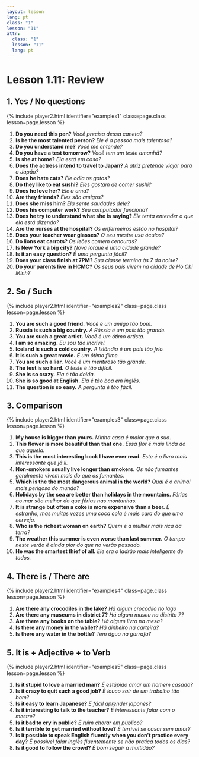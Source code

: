 ```yaml
---
layout: lesson
lang: pt
class: "1"
lesson: "11"
attr:
  class: "1"
  lesson: "11"
  lang: pt
---
```



# Lesson 1.11: Review 


## 1. Yes / No questions
{% include player2.html identifier="examples1" class=page.class lesson=page.lesson %}

1.  **Do you need this pen?** *Você precisa dessa caneta?*
2.  **Is he the most talented person?** *Ele é a pessoa mais talentosa?*
3.  **Do you understand me?** *Você me entende?*
4.  **Do you have a test tomorrow?** *Você tem um teste amanhã?*
5.  **Is she at home?** *Ela está em casa?*
6.  **Does the actress intend to travel to Japan?** *A atriz pretende viajar para o Japão?*
7.  **Does he hate cats?** *Ele odia os gatos?*
8.  **Do they like to eat sushi?** *Eles gostam de comer sushi?*
9.  **Does he love her?** *Ele a ama?*
10. **Are they friends?** *Eles são amigos?*
11. **Does she miss him?** *Ela sente saudades dele?*
12. **Does his computer work?** *Seu computador funciona?*
13. **Does he try to understand what she is saying?** *Ele tenta entender o que ela está dizendo?*
14. **Are the nurses at the hospital?** *Os enfermeiros estão no hospital?*
15. **Does your teacher wear glasses?** *O seu mestre usa óculos?*
16. **Do lions eat carrots?** *Os leões comem cenouras?*
17. **Is New York a big city?** *Nova Iorque é uma cidade grande?*
18. **Is it an easy question?** *É uma pergunta fácil?*
19. **Does your class finish at 7PM?** *Sua classe termina às 7 da noise?*
20. **Do your parents live in HCMC?** *Os seus pais vivem na cidade de Ho Chi Minh?*


## 2. So / Such
{% include player2.html identifier="examples2" class=page.class lesson=page.lesson %}

1. **You are such a good friend.** *Você é um amigo tão bom.*
2. **Russia is such a big country.** *A Rússia é um país tão grande.*
3. **You are such a great artist.** *Você é um ótimo artista.*
4. **I am so amazing.** *Eu sou tão incrível.*
5. **Iceland is such a cold country.** *A Islândia é um país tão frio.*
6. **It is such a great movie.** *É um ótimo filme.*
7. **You are such a liar.** *Você é um mentiroso tão grande.*
8. **The test is so hard.** *O teste é tão difícil.*
9. **She is so crazy.** *Ela é tão doida.*
10. **She is so good at English.** *Ela é tão boa em inglês.*
11. **The question is so easy.** *A pergunta é tão fácil.*


## 3. Comparison
{% include player2.html identifier="examples3" class=page.class lesson=page.lesson %}

1.  **My house is bigger than yours.** *Minha casa é maior que a sua.*
2.  **This flower is more beautiful than that one.** *Essa flor é mais linda do que aquela.*
3.  **This is the most interesting book I have ever read.** *Este é o livro mais interessante que já li.*
4.  **Non-smokers usually live longer than smokers.** *Os não fumantes geralmente vivem mais do que os fumantes.*
5.  **Which is the the most dangerous animal in the world?** *Qual é o animal mais perigoso do mundo?*
6.  **Holidays by the sea are better than holidays in the mountains.** *Férias ao mar são melhor do que férias nas montanhas.*
7.  **It is strange but often a coke is more expensive than a beer.** *É estranho, mas muitas vezes uma coca cola é mais cara do que uma cerveja.*
8.  **Who is the richest woman on earth?** *Quem é a mulher mais rica da terra?*
9.  **The weather this summer is even worse than last summer.** *O tempo neste verão é ainda pior do que no verão passado.*
10.  **He was the smartest thief of all.** *Ele era o ladrão mais inteligente de todos.*


## 4. There is / There are
{% include player2.html identifier="examples4" class=page.class lesson=page.lesson %}

1. **Are there any crocodiles in the lake?** *Há algum crocodilo no lago*
2. **Are there any museums in district 7?** *Há algum museu no distrito 7?*
3. **Are there any books on the table?** *Há algum livro na mesa?*
4. **Is there any money in the wallet?** *Há dinheiro na carteira?*
5. **Is there any water in the bottle?** *Tem água na garrafa?*

## 5. It is + Adjective + to Verb
{% include player2.html identifier="examples5" class=page.class lesson=page.lesson %}

1. **Is it stupid to love a married man?** *É estúpido amar um homem casado?*
2. **Is it crazy to quit such a good job?** *É louco sair de um trabalho tão bom?*
3. **Is it easy to learn Japanese?** *É fácil aprender japonês?*
4. **Is it interesting to talk to the teacher?** *É interessante falar com o mestre?*
5. **Is it bad to cry in public?** *É ruim chorar em público?*
6. **Is it terrible to get married without love?** *É terrível se casar sem amor?*
7. **Is it possible to speak English fluently when you don't practice every day?** *É possível falar inglês fluentemente se não pratica todos os dias?*
8. **Is it good to follow the crowd?** *É bom seguir a multidão?*
 